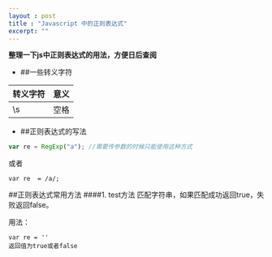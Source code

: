 ```yaml
---
layout : post
title : "Javascript 中的正则表达式"
excerpt: ""
---
```


**整理一下js中正则表达式的用法，方便日后查阅**
* ##一些转义字符

|转义字符|意义 |
|---|---|
|\s|空格|


* ##正则表达式的写法
```javascript
var re = RegExp("a"); //需要传参数的时候只能使用这种方式
```
或者
```
var re  = /a/; 
```

##正则表达式常用方法
####1. test方法
匹配字符串，如果匹配成功返回true，失败返回false。

用法： 
```
var re = ''
返回值为true或者false

